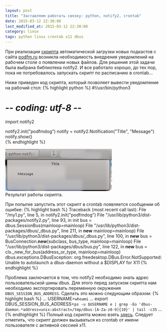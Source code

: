 ```yaml
---
layout: post
title: "Заставляем работать связку: python, notify2, crontab"
date: 2015-03-12 22:30:00
last_modified_at: 2015-03-12 22:30:00
category: linux
tags: python linux crontab x11 dbus
---
```


При реализации [скрипта](https://github.com/AlekseyDurachenko/podfmdog)
автоматической загрузки новых подкастов с сайта [podfm.ru](http://podfm.ru)
возникла необходимость внедрения уведомлений на рабочем столе о появлении новых файлов.
Для решения этой задачи была выбрана библиотека notify2. И все работало хорошо, до тех пор,
пока не потребовалось запускать скрипт по расписанию в crontab...

<!--more-->

Ниже приведен код скрипта, который позволяет вывести уведомление на рабочий стол:
{% highlight python %}
#!/usr/bin/python3
# -*- coding: utf-8 -*-
import notify2

notify2.init("podfmdog")
notify = notify2.Notification("Title", "Message")
notify.show()                  
{% endhighlight %}

<div class="post-image-container">
<img class="post-image-img" src="/img/posts/2015-03-12-python-notify2-crontab/screenshot-notify2.png">
<div class="post-image-caption">Результат работы скрипта.</div>
</div>


При попытке запустить этот скрипт в crontab появляется сообщении об ошибке:
{% highlight bash %}
Traceback (most recent call last):
  File "<PATH>/my1.py", line 5, in <module>
    notify2.init("podfmdog")
  File "/usr/lib/python3/dist-packages/notify2.py", line 93, in init
    bus = dbus.SessionBus(mainloop=mainloop)
  File "/usr/lib/python3/dist-packages/dbus/_dbus.py", line 211, in __new__
    mainloop=mainloop)
  File "/usr/lib/python3/dist-packages/dbus/_dbus.py", line 100, in __new__
    bus = BusConnection.__new__(subclass, bus_type, mainloop=mainloop)
  File "/usr/lib/python3/dist-packages/dbus/bus.py", line 122, in __new__
    bus = cls._new_for_bus(address_or_type, mainloop=mainloop)
dbus.exceptions.DBusException: org.freedesktop.DBus.Error.NotSupported: Unable to autolaunch a dbus-daemon without a $DISPLAY for X11
{% endhighlight %}

Проблема заключается в том, что notify2 необходимо знать адрес пользовательской
шины dbus. Для этого перед запуском скрипта нам необходимо экспортировать
переменную окружения `DBUS_SESSION_BUS_ADDRESS`. Сделать это можно следующим образом:
{% highlight bash %}
...
USERNAME=`whoami`
...
export DBUS_SESSION_BUS_ADDRESS=`ps -u $USERNAME e | grep -Eo 'dbus-daemon.*address=unix:abstract=/tmp/dbus-[A-Za-z0-9]{10}' | tail -c35`
...
{% endhighlight %}
Полный код скрипта можно взять [здесь](https://gist.github.com/AlekseyDurachenko/2027114608e4863eb038).
Следует отметить, что скрипт должен вызываться из crontab от имени пользователя с активной
сессией x11.
